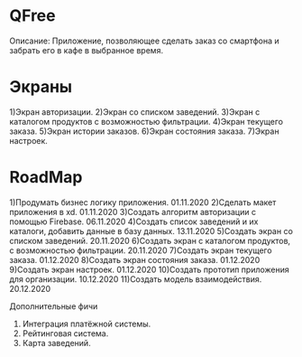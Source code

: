 # QFree
Описание:
Приложение, позволяющее сделать заказ со смартфона и забрать его в кафе в выбранное время.

# Экраны
1)Экран авторизации.
2)Экран со списком заведений.
3)Экран с каталогом продуктов с возможностью фильтрации.
4)Экран текущего заказа.
5)Экран истории заказов.
6)Экран состояния заказа.
7)Экран настроек.

# RoadMap
1)Продумать бизнес логику приложения. 01.11.2020
2)Сделать макет приложения в xd. 01.11.2020 
3)Создать алгоритм авторизации с помощью Firebase. 06.11.2020
4)Создать список заведений и их каталоги, добавить данные в базу данных. 13.11.2020
5)Cоздать экран со списком заведений. 20.11.2020
6)Cоздать экран с каталогом продуктов, с возможностью фильтрации. 20.11.2020
7)Cоздать экран текущего заказа. 01.12.2020
8)Создать экран состояния заказа. 01.12.2020
9)Создать экран настроек. 01.12.2020
10)Создать прототип приложения для организации. 10.12.2020
11)Создать модель взаимодействия. 20.12.2020

Дополнительные фичи
1) Интеграция платёжной системы.
2) Рейтинговая система.
3) Карта заведений.
